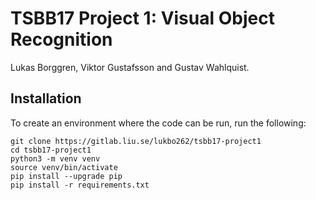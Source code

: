 # TSBB17 Project 1: Visual Object Recognition
Lukas Borggren, Viktor Gustafsson and Gustav Wahlquist.

## Installation
To create an environment where the code can be run, run the following:
```
git clone https://gitlab.liu.se/lukbo262/tsbb17-project1
cd tsbb17-project1
python3 -m venv venv
source venv/bin/activate
pip install --upgrade pip
pip install -r requirements.txt
```